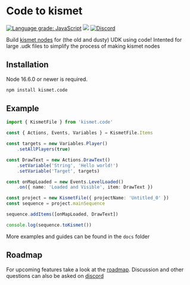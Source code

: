 # Code to kismet

[![Language grade: JavaScript](https://img.shields.io/lgtm/grade/javascript/g/ghostrider-05/kismet.code.svg?logo=lgtm&logoWidth=18)](https://lgtm.com/projects/g/ghostrider-05/kismet.code/context:javascript)
[![](https://img.shields.io/github/package-json/v/ghostrider-05/kismet.code)]()
[![Discord](https://img.shields.io/discord/766306679078780928?color=5856F2&label=discord&logo=discord&logoColor=FFF)][discord]

Build [kismet nodes][kismetUserGuide] for (the old and dusty) UDK using code! Intented for large .udk files to simplify the process of making kismet nodes

## Installation

Node 16.6.0 or newer is required.

```txt
npm install kismet.code
```

## Example

```ts
import { KismetFile } from 'kismet.code'

const { Actions, Events, Variables } = KismetFile.Items

const targets = new Variables.Player()
    .setAllPlayers(true)

const DrawText = new Actions.DrawText()
    .setVariable('String', 'Hello world!')
    .setVariable('Target', targets)

const onMapLoaded = new Events.LevelLoaded()
    .on({ name: 'Loaded and Visible', item: DrawText })

const project = new KismetFile({ projectName: 'Untitled_0' })
const sequence = project.mainSequence

sequence.addItems([onMapLoaded, DrawText])

console.log(sequence.toKismet())
```

More examples and guides can be found in the `docs` folder

## Roadmap

For upcoming features take a look at the [roadmap](https://github.com/users/ghostrider-05/projects/2/views/1). Discussion and other questions can also be asked on [discord][discord]

[kismetUserGuide]: https://docs.unrealengine.com/udk/Three/KismetUserGuide.html
[discord]: https://discord.gg/BNe5DhJKC4
